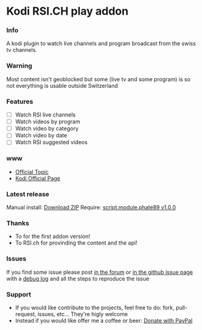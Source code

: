
Kodi RSI.CH play addon
===================================

### Info
A kodi plugin to watch live channels and program broadcast from the swiss tv channels.

### Warning
Most content isn't geoblocked but some (live tv and some program) is so not everything is usable outside Switzerland

### Features
- [ ] Watch RSI live channels
- [ ] Watch videos by program
- [ ] Watch video by category
- [ ] Watch video by date
- [ ] Watch RSI suggested videos

### www
* [Official Topic](http://forum.xbmc.org/showthread.php?tid=303064)
* [Kodi Official Page](http://addons.kodi.tv/show/plugin.video.rsich/)

### Latest release
Manual install: [Download ZIP](https://github.com/phate89/plugin.video.rsich/releases)
Require: [script.module.phate89 v1.0.0](https://github.com/phate89/script.module.phate89/releases/download/1.0.0/script.module.phate89.v1.0.0.zip)

### Thanks
* To  for the first addon version!
* To RSI.ch for provinding the content and the api!

### Issues
If you find some issue please post [in the forum](http://forum.xbmc.org/showthread.php?tid=303064) or [in the github issue page](https://github.com/phate89/plugin.video.rsich/issues) with a [debug log](http://kodi.wiki/view/Debug_Log) and all the steps to reproduce the issue

### Support
* If you would like contribute to the projects, feel free to do: fork, pull-request, issues, etc... They're higly welcome
* Instead if you would like offer me a coffee or beer: [Donate with PayPal](https://www.paypal.com/cgi-bin/webscr?cmd=_donations&business=JD4LD62T6EJRS&lc=GB&item_name=phate89%20Kodi%20Addons&currency_code=USD&bn=PP%2dDonationsBF%3abtn_donate_LG%2egif%3aNonHosted)
